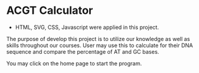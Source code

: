# ACGT Calculator
- HTML, SVG, CSS, Javascript were applied in this project.

The purpose of develop this project is to utilize our knowledge as well as skills throughout our courses. User may use this to calculate for their DNA sequence and compare the percentage of AT and GC bases. 

You may click on the home page to start the program.
